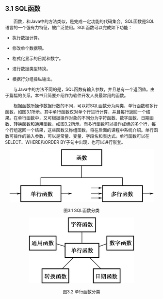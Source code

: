 ## 3.1  SQL函数
 

&emsp;&emsp;函数，和Java中的方法类似，是完成一定功能的代码集合。SQL函数是SQL语言的一个强有力特征，被广泛使用。SQL函数可以完成如下功能：

- 执行数据计算。

- 修改单个数据项。

- 格式化显示的日期和数字。

- 进行数据类型转换。

- 根据行分组操纵输出。

&emsp;&emsp;与Java中的方法不同的是，SQL函数有输入参数，并且总有一个返回值。由于篇幅的关系，本书只简要介绍作为软件开发人员最常用的函数。

&emsp;&emsp;根据函数所操作数据行数的不同，可以将SQL函数分为两类，单行函数和多行函数，如图3.1所示。其中单行函数仅对单个行进行计算，并且每行返回一个结果。在单行函数中，又可根据操作对象的不同分为字符函数、数字函数、日期函数、转换函数和通用函数，如图3.2所示。而多行函数可以操作成组的多个行，每个行组返回一个结果，这些函数又称组函数，将在后面的课程中系统介绍。单行函数可操作的输入参数，可以是常量、变量、字段名和表达式。单行函数可以在SELECT、WHERE和ORDER BY子句中出现，也可以进行嵌套。



<p align="center"><img src="../../img/d3z/tu3.1.png" /></p>  
<p align="center">图3.1  SQL函数分类 </p>  
<p align="center"><img src="../../img/d3z/tu3.2.png" /></p>  
<p align="center">图3.2  单行函数分类</p>  


